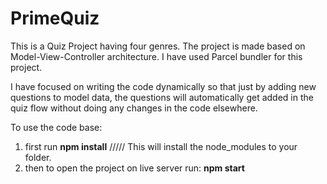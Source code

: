 # PrimeQuiz

This is a Quiz Project having four genres. The project is made based on Model-View-Controller architecture.
I have used Parcel bundler for this project.

I have focused on writing the code dynamically so that just by adding new questions to model data, the questions will automatically get added in the quiz flow without doing any changes in the code elsewhere.

To use the code base: 
1. first run <b>npm install</b> ///// This will install the node_modules to your folder.
2. then to open the project on live server run: <b>npm start</b>
